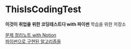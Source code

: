 # ThisIsCodingTest
**이것이 취업을 위한 코딩테스트다 with 파이썬** 학습을 위한 저장소

[문제 정리노트 with Notion](https://atoye1.notion.site/50826579b9a4427db2107a0b431135ab?v=079dbeb4430c403abd3ab7b1875982e3)  
[파이썬으로 구현된 알고리즘들](https://github.com/TheAlgorithms/Python)
